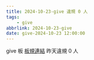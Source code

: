 ```yaml
---
title: 2024-10-23-give 違規 0 人
tags:
    - give
abbrlink: 2024-10-23-give
date: give-2024-10-23 12:00:00
---
```

give 板 [板規連結](https://www.ptt.cc/bbs/give/M.1612495900.A.C32.html)
昨天違規 0 人
